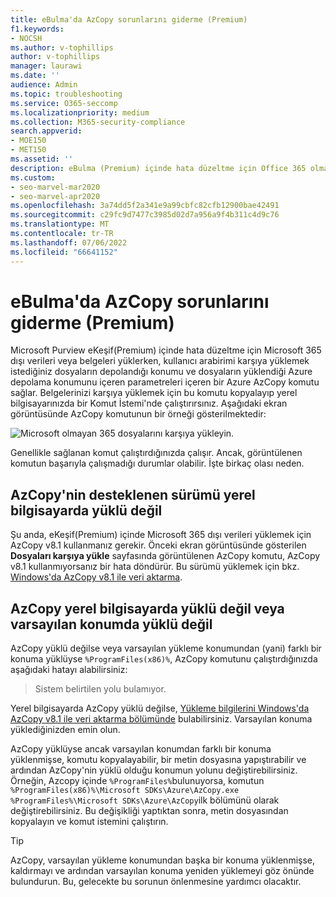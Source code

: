 ```yaml
---
title: eBulma'da AzCopy sorunlarını giderme (Premium)
f1.keywords:
- NOCSH
ms.author: v-tophillips
author: v-tophillips
manager: laurawi
ms.date: ''
audience: Admin
ms.topic: troubleshooting
ms.service: O365-seccomp
ms.localizationpriority: medium
ms.collection: M365-security-compliance
search.appverid:
- MOE150
- MET150
ms.assetid: ''
description: eBulma (Premium) içinde hata düzeltme için Office 365 olmayan verileri yüklerken Azure AzCopy hatalarını giderme.
ms.custom:
- seo-marvel-mar2020
- seo-marvel-apr2020
ms.openlocfilehash: 3a74dd5f2a341e9a99cbfc82cfb12900bae42491
ms.sourcegitcommit: c29fc9d7477c3985d02d7a956a9f4b311c4d9c76
ms.translationtype: MT
ms.contentlocale: tr-TR
ms.lasthandoff: 07/06/2022
ms.locfileid: "66641152"
---
```

# <a name="troubleshoot-azcopy-in-ediscovery-premium"></a>eBulma'da AzCopy sorunlarını giderme (Premium)

Microsoft Purview eKeşif(Premium) içinde hata düzeltme için Microsoft 365 dışı verileri veya belgeleri yüklerken, kullanıcı arabirimi karşıya yüklemek istediğiniz dosyaların depolandığı konumu ve dosyaların yüklendiği Azure depolama konumunu içeren parametreleri içeren bir Azure AzCopy komutu sağlar. Belgelerinizi karşıya yüklemek için bu komutu kopyalayıp yerel bilgisayarınızda bir Komut İstemi'nde çalıştırırsınız.  Aşağıdaki ekran görüntüsünde AzCopy komutunun bir örneği gösterilmektedir:

![Microsoft olmayan 365 dosyalarını karşıya yükleyin.](../media/46ba68f6-af11-4e70-bb91-5fc7973516e3.png)

Genellikle sağlanan komut çalıştırdığınızda çalışır. Ancak, görüntülenen komutun başarıyla çalışmadığı durumlar olabilir. İşte birkaç olası neden.

## <a name="the-supported-version-of-azcopy-isnt-installed-on-the-local-computer"></a>AzCopy'nin desteklenen sürümü yerel bilgisayarda yüklü değil

Şu anda, eKeşif(Premium) içinde Microsoft 365 dışı verileri yüklemek için AzCopy v8.1 kullanmanız gerekir. Önceki ekran görüntüsünde gösterilen **Dosyaları karşıya yükle** sayfasında görüntülenen AzCopy komutu, AzCopy v8.1 kullanmıyorsanız bir hata döndürür. Bu sürümü yüklemek için bkz. [Windows'da AzCopy v8.1 ile veri aktarma](/previous-versions/azure/storage/storage-use-azcopy).

## <a name="azcopy-isnt-installed-on-the-local-computer-or-its-not-installed-in-the-default-location"></a>AzCopy yerel bilgisayarda yüklü değil veya varsayılan konumda yüklü değil

AzCopy yüklü değilse veya varsayılan yükleme konumundan (yani) farklı bir konuma yüklüyse `%ProgramFiles(x86)%`, AzCopy komutunu çalıştırdığınızda aşağıdaki hatayı alabilirsiniz:

> Sistem belirtilen yolu bulamıyor.

Yerel bilgisayarda AzCopy yüklü değilse, [Yükleme bilgilerini Windows'da AzCopy v8.1 ile veri aktarma bölümünde](/previous-versions/azure/storage/storage-use-azcopy) bulabilirsiniz. Varsayılan konuma yüklediğinizden emin olun.

AzCopy yüklüyse ancak varsayılan konumdan farklı bir konuma yüklenmişse, komutu kopyalayabilir, bir metin dosyasına yapıştırabilir ve ardından AzCopy'nin yüklü olduğu konumun yolunu değiştirebilirsiniz. Örneğin, Azcopy içinde `%ProgramFiles%`bulunuyorsa, komutun `%ProgramFiles(x86)%\Microsoft SDKs\Azure\AzCopy.exe` `%ProgramFiles%\Microsoft SDKs\Azure\AzCopy`ilk bölümünü olarak değiştirebilirsiniz. Bu değişikliği yaptıktan sonra, metin dosyasından kopyalayın ve komut istemini çalıştırın.

> [!TIP]
> AzCopy, varsayılan yükleme konumundan başka bir konuma yüklenmişse, kaldırmayı ve ardından varsayılan konuma yeniden yüklemeyi göz önünde bulundurun. Bu, gelecekte bu sorunun önlenmesine yardımcı olacaktır.